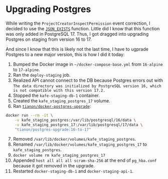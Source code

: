 # Upgrading Postgres

While writing the `ProjectCreatorInspectPermission` event correction, I decided to use the [`JSON_EXISTS`] function.
Little did I know that this function was only added in PostgreSQL 17.
Thus, I got dragged into upgrading Postgres on staging from version 16 to 17.

And since I know that this is likely not the last time, I have to ugprade Postgres to a new major version,
this is how I did it today:

1. Bumped the Docker image in `~/docker-compose-base.yml` from `16-alpine` to `17-alpine`.
2. Ran the `deploy-staging` job.
3. Realized API cannot connect to the DB because Postgres errors out with `The data directory was initialized by PostgreSQL version 16, which is not compatible with this version 17.2.`
4. Stopped the `kafe-staging-db-1` container.
5. Created the `kafe_staging_postgres_17` volume.
6. Ran [`tianon/docker-postgres-upgrade`]:
```bash
docker run --rm -it \
    -v kafe_staging_postgres:/var/lib/postgresql/16/data \
    -v kafe_staging_postgres_17:/var/lib/postgresql/17/data \
    "tianon/postgres-upgrade:16-to-17"
```
7. Removed `/var/lib/docker/volumes/kafe_staging_postgres`.
8. Renamed `/var/lib/docker/volumes/kafe_staging_postgres_17` to `kafe_staging_postgres`.
9. `docker volume rm kafe_staging_postgres_17`
10. Appended `host all all all scram-sha-256` at the end of `pg_hba.conf` because it got removed in the upgrade.
11. Restarted `docker-staging-db-1` and `docker-staging-api-1`.

[`JSON_EXISTS`]: https://www.postgresql.org/docs/17/functions-json.html#SQLJSON-QUERY-FUNCTIONS
[`tianon/docker-postgres-upgrade`]: https://github.com/tianon/docker-postgres-upgrade
